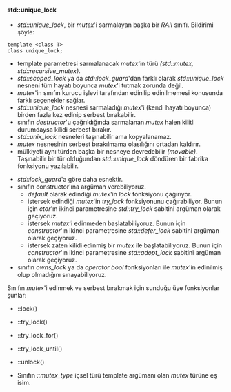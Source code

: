 #### std::unique_lock

- _std::unique_lock_,  bir _mutex_'i sarmalayan başka bir _RAII_ sınıfı. Bildirimi şöyle:

```
template <class T> 
class unique_lock;
```

- template parametresi sarmalanacak _mutex_'in türü _(std::mutex, std::recursive_mutex)_. 
- _std::scoped_lock_ ya da _std::lock_guard_'dan farklı olarak _std::unique_lock_ nesneni tüm hayatı boyunca _mutex_'i tutmak zorunda değil.
- _mutex_'in sınıfın kurucu işlevi tarafından edinilip edinilmemesi konusunda farklı seçenekler sağlar.
- _std::unique_lock_ nesnesi sarmaladığı _mutex_'i (kendi hayatı boyunca) birden fazla kez edinip serbest bırakabilir.
- sınıfın _destructor_'u çağrıldığında sarmalanan _mutex_ halen kilitli durumdaysa kilidi serbest bırakır.
- _std::unix_lock_ nesneleri taşınabilir ama kopyalanamaz.
- _mutex_ nesnesinin serbest bırakılmama olasılığını ortadan kaldırır.
- mülkiyeti aynı türden başka bir nesneye devredebilir _(movable)_. Taşınabilir bir tür olduğundan _std::unique_lock_ döndüren bir fabrika fonksiyonu yazılabilir.

+ _std::lock_guard_'a göre daha esnektir.
+ sınıfın constructor'ına argüman verebiliyoruz.
  - _default_ olarak edindiği _mutex_'in _lock_ fonksiyonu çağırıyor.
  - istersek edindiği _mutex_'in _try_lock_ fonksiyonunu çağırabiliyor. Bunun için _ctor_'ın ikinci parametresine _std::try_lock_ sabitini argüman olarak geçiyoruz.
  - istersek _mutex_'i edinmeden başlatabiliyoruz. Bunun için _constructor_'ın ikinci parametresine _std::defer_lock_ sabitini argüman olarak geçiyoruz.
  - istersek zaten kilidi edinmiş bir _mutex_ ile başlatabiliyoruz. Bunun için _constructor_'ın ikinci parametresine _std::adopt_lock_ sabitini argüman olarak geçiyoruz.
+ sınıfın _owns_lock_ ya da _operator bool_ fonksiyonları ile _mutex_'in edinilmiş olup olmadığını sınayabiliyoruz. 

Sınıfın _mutex_'i edinmek ve serbest bırakmak için sunduğu üye fonksiyonlar şunlar:
- ::lock()
- ::try_lock()
- ::try_lock_for()
- ::try_lock_until()
- ::unlock()

- Sınıfın _::mutex_type_ içsel türü template argümanı olan _mutex_ türüne eş isim.
